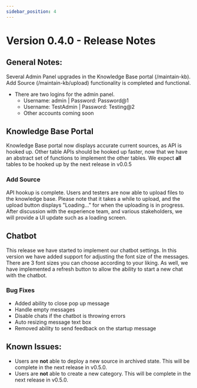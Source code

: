 ```yaml
---
sidebar_position: 4
---
```


# Version 0.4.0 - Release Notes

## General Notes:

Several Admin Panel upgrades in the Knowledge Base portal (/maintain-kb). Add Source (/maintain-kb/upload) functionality is completed and functional.

- There are two logins for the admin panel.
    - Username: admin | Password: Password@1
    - Username: TestAdmin | Password: Testing@2
    - Other accounts coming soon

## Knowledge Base Portal

Knowledge Base portal now displays accurate current sources, as API is hooked up. Other table APIs should be hooked up faster, now that we have an abstract set of functions to implement the other tables. We expect **all** tables to be hooked up by the next release in v0.0.5

### Add Source

API hookup is complete. Users and testers are now able to upload files to the knowledge base. Please note that it takes a while to upload, and the upload button displays "Loading..." for when the uploading is in progress. After discussion with the experience team, and various stakeholders, we will provide a UI update such as a loading screen.


## Chatbot
This release we have started to implement our chatbot settings. In this version we have added support for adjusting the font size of the messages. There are 3 font sizes you can choose according to your liking. As well, we have implemented a refresh button to allow the ability to start a new chat with the chatbot. 

### Bug Fixes
- Added ability to close pop up message
- Handle empty messages
- Disable chats if the chatbot is throwing errors
- Auto resizing message text box
- Removed ability to send feedback on the startup message

## Known Issues:
- Users are **not** able to deploy a new source in archived state. This will be complete in the next release in v0.5.0.
- Users are **not** able to create a new category. This will be complete in the next release in v0.5.0.
